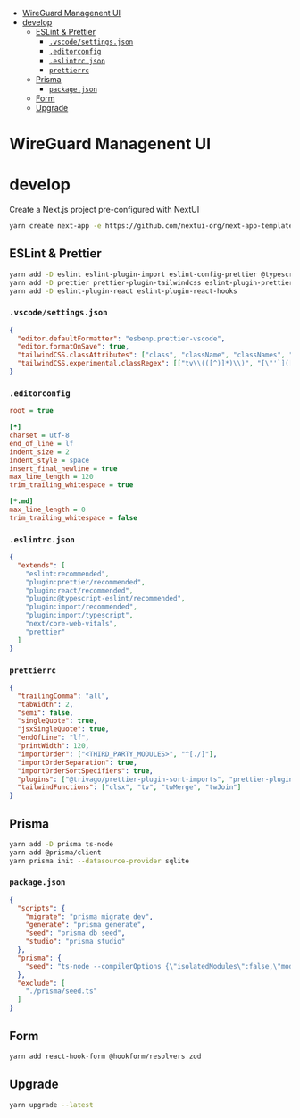 - [WireGuard Managenent UI](#wireguard-managenent-ui)
- [develop](#develop)
  - [ESLint \& Prettier](#eslint--prettier)
    - [`.vscode/settings.json`](#vscodesettingsjson)
    - [`.editorconfig`](#editorconfig)
    - [`.eslintrc.json`](#eslintrcjson)
    - [`prettierrc`](#prettierrc)
  - [Prisma](#prisma)
    - [`package.json`](#packagejson)
  - [Form](#form)
  - [Upgrade](#upgrade)


# WireGuard Managenent UI

# develop

Create a Next.js project pre-configured with NextUI

```sh
yarn create next-app -e https://github.com/nextui-org/next-app-template
```

## ESLint & Prettier
```sh
yarn add -D eslint eslint-plugin-import eslint-config-prettier @typescript-eslint/eslint-plugin
yarn add -D prettier prettier-plugin-tailwindcss eslint-plugin-prettier @trivago/prettier-plugin-sort-imports
yarn add -D eslint-plugin-react eslint-plugin-react-hooks
```

### `.vscode/settings.json`
```json
{
  "editor.defaultFormatter": "esbenp.prettier-vscode",
  "editor.formatOnSave": true,
  "tailwindCSS.classAttributes": ["class", "className", "classNames", "ngClass", ".*Styles*", ".*Styles:.*"],
  "tailwindCSS.experimental.classRegex": [["tv\\(([^)]*)\\)", "[\"'`]([^\"'`]*).*?[\"'`]"]]
}
```

### `.editorconfig`
```ini
root = true

[*]
charset = utf-8
end_of_line = lf
indent_size = 2
indent_style = space
insert_final_newline = true
max_line_length = 120
trim_trailing_whitespace = true

[*.md]
max_line_length = 0
trim_trailing_whitespace = false
```

### `.eslintrc.json`
```json
{
  "extends": [
    "eslint:recommended",
    "plugin:prettier/recommended",
    "plugin:react/recommended",
    "plugin:@typescript-eslint/recommended",
    "plugin:import/recommended",
    "plugin:import/typescript",
    "next/core-web-vitals",
    "prettier"
  ]
}
```

### `prettierrc`
```json
{
  "trailingComma": "all",
  "tabWidth": 2,
  "semi": false,
  "singleQuote": true,
  "jsxSingleQuote": true,
  "endOfLine": "lf",
  "printWidth": 120,
  "importOrder": ["<THIRD_PARTY_MODULES>", "^[./]"],
  "importOrderSeparation": true,
  "importOrderSortSpecifiers": true,
  "plugins": ["@trivago/prettier-plugin-sort-imports", "prettier-plugin-tailwindcss"],
  "tailwindFunctions": ["clsx", "tv", "twMerge", "twJoin"]
}
```

## Prisma

```sh
yarn add -D prisma ts-node
yarn add @prisma/client
yarn prisma init --datasource-provider sqlite
```

### `package.json`

```json
{
  "scripts": {
    "migrate": "prisma migrate dev",
    "generate": "prisma generate",
    "seed": "prisma db seed",
    "studio": "prisma studio"
  },
  "prisma": {
    "seed": "ts-node --compilerOptions {\"isolatedModules\":false,\"module\":\"commonjs\"} ./prisma/seed.ts"
  },
  "exclude": [
    "./prisma/seed.ts"
  ]
}
```

## Form

```sh
yarn add react-hook-form @hookform/resolvers zod
```

## Upgrade

```sh
yarn upgrade --latest
```
